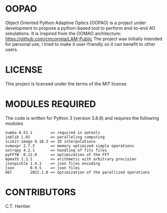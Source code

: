 # OOPAO
Object Oriented Python Adaptive Optics (OOPAO) is a project under development to propose a python-based tool to perform end-to-end AO simulations. 
It is inspired from the OOMAO architecture: https://github.com/cmcorreia/LAM-Public
The project was initially intended for personal use, i tried to make it user-friendly so it can benefit to other users. 

# LICENSE
This project is licensed under the terms of the MIT license.

# MODULES REQUIRED
The code is written for Python 3 (version 3.8.8) and requires the following modules

    numba 0.53.1        => required in aotools
    joblib 1.01         => paralleling computing
    scikit-image 0.18.3 => 2D interpolations
    numexpr 2.7.3       => memory optimized simple operations
    astropy 4.2.1       => handling of fits files
    pyFFTW  0.12.0      => optimization of the FFT  
    mpmath 1.2.1        => arithmetic with arbitrary precision
    jsonpickle 1.4.1    => json files encoding
    json       0.9.5    => json files
    mkl        2022.1.0 => optimization of the parallized operations
    
# CONTRIBUTORS
C.T. Heritier
